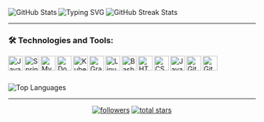 <img src="https://readme-typing-svg.demolab.com?font=Fira+Code&duration=1500&pause=400&color=18F018&multiline=true&repeat=false&width=1300&height=1250&lines=%24+ssh+jugaman%40github.com;Password%3A;Authenticated+successfully.+++++++++++++++++++++++++;+;%3D%3D%3D%3D%3D%3D%3D%3D%3D%3D%3D%3D%3D%3D%3D%3D%3D%3D%3D%3D%3D%3D%3D%3D%3D%3D%3D%3D%3D%3D%3D%3D%3D%3D%3D%3D%3D%3D%3D%3D%3D%3D%3D%3D%3D%3D%3D%3D%3D%3D%3D%3D%3D%3D%3D%3D%3D;Successfully+connected+with+Jugaman's+GitHub+profile!+%F0%9F%8C%9F;%3D%3D%3D%3D%3D%3D%3D%3D%3D%3D%3D%3D%3D%3D%3D%3D%3D%3D%3D%3D%3D%3D%3D%3D%3D%3D%3D%3D%3D%3D%3D%3D%3D%3D%3D%3D%3D%3D%3D%3D%3D%3D%3D%3D%3D%3D%3D%3D%3D%3D%3D%3D%3D%3D%3D%3D%3D;+;%24+whoiam;%F0%9F%91%8B+Hello+World!+I+am+Jugaman;+;%24+cat+about_me.txt;%F0%9F%9A%80+Software+craftsman+translating+ideas+into+elegant+code.+Crafting+robust+solutions+with+an+unwavering;commitment+to+performance+and+functionality.+A+staunch+advocate+of+clean+architecture+and+relentless;growth.+My+heart+beats+for+backend+technologies+and+creative+problem-solving.;+;%24+whois+Jugaman;Full+Name%3A+Juan+Gabriel+Mansilla;Location%3A+Argentina;Approach%3A+Navigate+with+purpose%2C+execute+with+precision%2C+and+let+my+commands+echo+through+the+;digital+cosmos.;+;%24+cd+projects;%F0%9F%93%82+Venturing+deeper+into+the+realms+of+innovation...;+;%24+npm+install+innovation;%F0%9F%8C%9F+Installing+innovation+module...;%E2%9A%99%EF%B8%8F+Configuring+creativity...;%E2%9C%A8+Innovation+successfully+installed!;+;%24+ls+-la;Total+276;drwxr-xr-x+++6+jugaman++developers+++160+Aug++7+15%3A00+.;drwxr-xr-x+++7+jugaman++developers+++224+Aug++7+12%3A45+..;-rw-r--r--+++++++1+jugaman++developers+++320+Aug++7+14%3A58+README.md;drwxr-xr-x+++3+jugaman++developers+++196+Aug++7+14%3A59+exotic-modules;drwxr-xr-x+++4+jugaman++developers+++128+Aug++7+15%3A00+.secret-projects;+;%24+git+commit+-m+%22Unleashing+innovation%22;%5Bmain+jugaman-projects%5D+Unleashing+innovation;-+5+files+changed%2C+120+insertions(%2B)%2C+10+deletions(-);-+create+mode+100644+Performance_Algorithms.java;-+delete+mode+13734+Legacy_Database.sql;+;%24+.%2Fdeploy.sh;Deploying+brilliance...+%F0%9F%9A%80;Optimizing+algorithms...+%F0%9F%92%A1;Scaling+impact...+%F0%9F%8F%97%EF%B8%8F" alt="Typing SVG" />


<img align="left" src="https://github-readme-stats.vercel.app/api?username=Jugaman&show_icons=true&hide_border=true&include_all_commits=true&count_private=true&bg_color=00000000&disable_animations=true&title_color=18F018&icon_color=B36400&text_color=CBDAE6&ring_color=FB8C00&card_width=270px&rank_icon=github" alt="GitHub Stats">

<img src="https://github-readme-streak-stats.herokuapp.com/?user=Jugaman&hide_border=true&card_width=375px&stroke=CBDAE6&ring=FB8C00&background=00000000&fire=B63514&currStreakNum=18F018&sideNums=18F018&currStreakLabel=CBDAE6&sideLabels=CBDAE6&dates=CBDAE6" alt="GitHub Streak Stats">


---


### 🛠️ Technologies and Tools:
<img align="left" alt="Java"       width="30px" src="https://cdn.jsdelivr.net/gh/devicons/devicon/icons/java/java-original.svg"/>
<img align="left" alt="Spring"     width="30px" src="https://cdn.jsdelivr.net/gh/devicons/devicon/icons/spring/spring-original.svg" />
<img align="left" alt="MySQL"      width="30px" src="https://cdn.jsdelivr.net/gh/devicons/devicon/icons/mysql/mysql-original.svg" />
<img align="left" alt="Docker"     width="30px" src="https://cdn.jsdelivr.net/gh/devicons/devicon/icons/docker/docker-original.svg" />
<img align="left" alt="Kubernetes" width="30px" src="https://cdn.jsdelivr.net/gh/devicons/devicon/icons/kubernetes/kubernetes-plain.svg" />
<img align="left" alt="Gradle"     width="30px" src="https://cdn.jsdelivr.net/gh/devicons/devicon/icons/gradle/gradle-plain.svg" />
<img align="left" alt="Linux"      width="30px" src="https://cdn.jsdelivr.net/gh/devicons/devicon/icons/linux/linux-original.svg" />
<img align="left" alt="Bash"       width="30px" src="https://cdn.jsdelivr.net/gh/devicons/devicon/icons/bash/bash-original.svg" />       
<img align="left" alt="HTML5"      width="30px" src="https://cdn.jsdelivr.net/gh/devicons/devicon/icons/html5/html5-plain.svg" />
<img align="left" alt="CSS3"       width="30px" src="https://cdn.jsdelivr.net/gh/devicons/devicon/icons/css3/css3-plain.svg" />
<img align="left" alt="JavaScript" width="30px" src="https://cdn.jsdelivr.net/gh/devicons/devicon/icons/javascript/javascript-original.svg" />
<img align="left" alt="GitHub"     width="30px" src="https://cdn.jsdelivr.net/gh/devicons/devicon/icons/github/github-original.svg" />
<img align="left" alt="Git"        width="30px" src="https://cdn.jsdelivr.net/gh/devicons/devicon/icons/git/git-original.svg" />

<br>

#

<img src="https://github-readme-stats.vercel.app/api/top-langs/?username=Jugaman&layout=compact&size_weight=0.5&count_weight=0.5&card_width=900px&bg_color=00000000&text_color=CBDAE6&text_bold=true&title_color=18F018&langs_count=20&hide_border=true" alt="Top Languages">


---


   <p align="center">
      <a href="https://github.com/Jugaman?tab=followers">
         <img alt="followers" title="Follow me on Github" src="https://custom-icon-badges.demolab.com/github/followers/Jugaman?color=236ad3&labelColor=1155ba&style=for-the-badge&logo=person-add&label=Follow&logoColor=white"/></a>
      <a href="https://github.com/Jugaman?tab=repositories&sort=stargazers">
         <img alt="total stars" title="Total stars on GitHub" src="https://custom-icon-badges.demolab.com/github/stars/Jugaman?color=55960c&style=for-the-badge&labelColor=488207&logo=star"/></a>
   </p>
